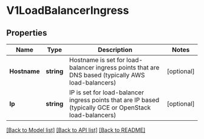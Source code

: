 # V1LoadBalancerIngress

## Properties
Name | Type | Description | Notes
------------ | ------------- | ------------- | -------------
**Hostname** | **string** | Hostname is set for load-balancer ingress points that are DNS based (typically AWS load-balancers) | [optional] 
**Ip** | **string** | IP is set for load-balancer ingress points that are IP based (typically GCE or OpenStack load-balancers) | [optional] 

[[Back to Model list]](../README.md#documentation-for-models) [[Back to API list]](../README.md#documentation-for-api-endpoints) [[Back to README]](../README.md)


